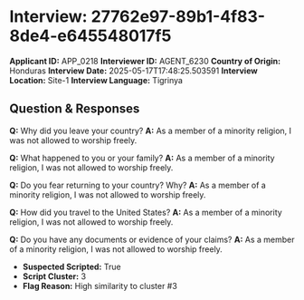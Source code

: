 # Interview: 27762e97-89b1-4f83-8de4-e645548017f5
**Applicant ID:** APP_0218
**Interviewer ID:** AGENT_6230
**Country of Origin:** Honduras
**Interview Date:** 2025-05-17T17:48:25.503591
**Interview Location:** Site-1
**Interview Language:** Tigrinya

## Question & Responses

**Q:** Why did you leave your country?
**A:** As a member of a minority religion, I was not allowed to worship freely.

**Q:** What happened to you or your family?
**A:** As a member of a minority religion, I was not allowed to worship freely.

**Q:** Do you fear returning to your country? Why?
**A:** As a member of a minority religion, I was not allowed to worship freely.

**Q:** How did you travel to the United States?
**A:** As a member of a minority religion, I was not allowed to worship freely.

**Q:** Do you have any documents or evidence of your claims?
**A:** As a member of a minority religion, I was not allowed to worship freely.

- **Suspected Scripted:** True
- **Script Cluster:** 3
- **Flag Reason:** High similarity to cluster #3